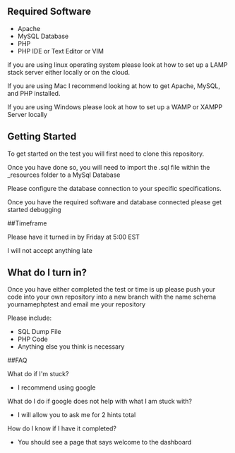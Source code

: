 ## Required Software

- Apache
- MySQL Database
- PHP
- PHP IDE or Text Editor or VIM

if you are using linux operating system please look at how to set up a LAMP stack server either locally or on the cloud. 

If you are using Mac I recommend looking at how to get Apache, MySQL, and PHP installed. 

If you are using Windows please look at how to set up a WAMP or XAMPP Server locally 

## Getting Started
To get started on the test you will first need to clone this repository.

Once you have done so, you will need to import the .sql file within the _resources folder to a MySql Database

Please configure the database connection to your specific specifications. 

Once you have the required software and database connected please get started debugging

##Timeframe

Please have it turned in by Friday at 5:00 EST 

I will not accept anything late 

## What do I turn in?

Once you have either completed the test or time is up please push your code into your own repository into a new branch with the name schema yournamephptest and email me your repository

Please include:

- SQL Dump File
- PHP Code
- Anything else you think is necessary 

##FAQ

What do if I'm stuck?

- I recommend using google

What do I do if google does not help with what I am stuck with?

- I will allow you to ask me for 2 hints total

How do I know if I have it completed?

- You should see a page that says welcome to the dashboard <your name>
